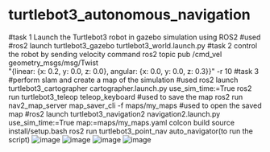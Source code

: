 # turtlebot3_autonomous_navigation
#task 1
Launch the Turtlebot3 robot in gazebo simulation using ROS2
#used
#ros2 launch turtlebot3_gazebo turtlebot3_world.launch.py
#task 2
control the robot by sending velocity command
ros2 topic pub /cmd_vel geometry_msgs/msg/Twist \
"{linear: {x: 0.2, y: 0.0, z: 0.0}, angular: {x: 0.0, y: 0.0, z: 0.3}}" -r 10
#task 3
#perform slam and create a map of the simulation
#used
ros2 launch turtlebot3_cartographer cartographer.launch.py use_sim_time:=True
ros2 run turtlebot3_teleop teleop_keyboard
#used to save the map
ros2 run nav2_map_server map_saver_cli -f maps/my_maps
#used to open the saved map
#ros2 launch turtlebot3_navigation2 navigation2.launch.py use_sim_time:=True map:=maps/my_maps.yaml
colcon build
source install/setup.bash
ros2 run turtlebot3_point_nav auto_navigator(to run the script)
![image](https://github.com/user-attachments/assets/5bc56c44-4530-442f-a2d4-185118720b6f)
![image](https://github.com/user-attachments/assets/72649ff9-3cc9-4778-9110-f08bfef1d8db)
![image](https://github.com/user-attachments/assets/5880823d-8f0f-4591-bd33-42575874d00b)
![image](https://github.com/user-attachments/assets/0e5218a8-a694-4c34-88d5-abab171aac8f)





